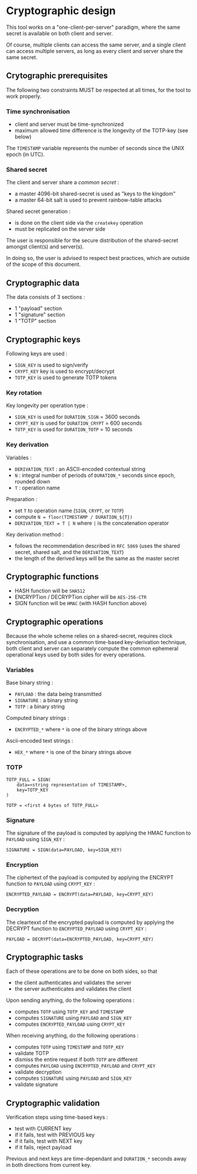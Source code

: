 # Cryptographic design

This tool works on a "one-client-per-server" paradigm, where the same secret is available on both client and server.

Of course, multiple clients can access the same server, and a single client can access multiple servers, as long as every client and server share the same secret.

## Crytographic prerequisites

The following two constraints MUST be respected at all times, for the tool to work properly.

### Time synchronisation

- client and server must be time-synchronized
- maximum allowed time difference is the longevity of the TOTP-key (see below)

The `TIMESTAMP` variable represents the number of seconds since the UNIX epoch (in UTC).

### Shared secret

The client and server share a *common secret* :

- a master 4096-bit shared-secret is used as "keys to the kingdom"
- a master 64-bit salt is used to prevent rainbow-table attacks

Shared secret generation :

- is done on the client side via the `createkey` operation
- must be replicated on the server side

The user is responsible for the secure distribution of the shared-secret amongst client(s) and server(s).

In doing so, the user is advised to respect best practices, which are outside of the scope of this document.

## Cryptographic data

The data consists of 3 sections :

- 1 "payload" section
- 1 "signature" section
- 1 "TOTP" section

## Cryptographic keys

Following keys are used :

- `SIGN_KEY` is used to sign/verify
- `CRYPT_KEY` key is used to encrypt/decrypt
- `TOTP_KEY` is used to generate TOTP tokens

### Key rotation

Key longevity per operation type :

- `SIGN_KEY` is used for `DURATION_SIGN` = 3600 seconds
- `CRYPT_KEY` is used for `DURATION_CRYPT` = 600 seconds
- `TOTP_KEY` is used for `DURATION_TOTP` = 10 seconds

### Key derivation

Variables :

- `DERIVATION_TEXT` : an ASCII-encoded contextual string
- `N` : integral number of periods of `DURATION_*` seconds since epoch, rounded down
- `T` : operation name

Preparation :

- set `T` to operation name (`SIGN`, `CRYPT`, or `TOTP`)
- compute `N = floor(TIMESTAMP / DURATION_${T})`
- `DERIVATION_TEXT = T | N` where `|` is the concatenation operator

Key derivation method :

- follows the recommendation described in `RFC 5869` (uses the shared secret, shared salt, and the `DERIVATION_TEXT`)
- the length of the derived keys will be the same as the master secret

## Cryptographic functions

- HASH function will be `SHA512`
- ENCRYPTion / DECRYPTion cipher will be `AES-256-CTR`
- SIGN function will be `HMAC` (with HASH function above)

## Cryptographic operations

Because the whole scheme relies on a shared-secret, requires clock synchronisation, and use a common time-based key-derivation technique, both client and server can separately compute the common ephemeral operational keys used by both sides for every operations.

### Variables

Base binary string  :

- `PAYLOAD` : the data being transmitted
- `SIGNATURE` : a binary string
- `TOTP` : a binary string

Computed binary strings :

- `ENCRYPTED_*` where `*` is one of the binary strings above

Ascii-encoded text strings :

- `HEX_*` where `*` is one of the binary strings above

### TOTP

    TOTP_FULL = SIGN(
        data=<string representation of TIMESTAMP>,
        key=TOTP_KEY
    )

    TOTP = <first 4 bytes of TOTP_FULL>

### Signature

The signature of the payload is computed by applying the HMAC function to `PAYLOAD` using `SIGN_KEY` :

    SIGNATURE = SIGN(data=PAYLOAD, key=SIGN_KEY)

### Encryption

The ciphertext of the payload is computed by applying the ENCRYPT function to `PAYLOAD` using `CRYPT_KEY` :

    ENCRYPTED_PAYLOAD = ENCRYPT(data=PAYLOAD, key=CRYPT_KEY)

### Decryption

The cleartexxt of the encrypted payload is computed by applying the DECRYPT function to `ENCRYPTED_PAYLOAD` using `CRYPT_KEY` :

    PAYLOAD = DECRYPT(data=ENCRYPTED_PAYLOAD, key=CRYPT_KEY)

## Cryptographic tasks

Each of these operations are to be done on both sides, so that

- the client authenticates and validates the server
- the server authenticates and validates the client

Upon sending anything, do the following operations :

- computes `TOTP` using `TOTP_KEY` and `TIMESTAMP`
- computes `SIGNATURE` using `PAYLOAD` and `SIGN_KEY`
- computes `ENCRYPTED_PAYLOAD` using `CRYPT_KEY`

When receiving anything, do the following operations :

- computes `TOTP` using `TIMESTAMP` and `TOTP_KEY`
- validate TOTP
- dismiss the entire request if both `TOTP` are different
- computes `PAYLOAD` using `ENCRYPTED_PAYLOAD` and `CRYPT_KEY`
- validate decryption
- computes `SIGNATURE` using `PAYLOAD` and `SIGN_KEY`
- validate signature

## Cryptographic validation

Verification steps using time-based keys :

- test with CURRENT key
- if it fails, test with PREVIOUS key
- if it fails, test with NEXT key
- if it fails, reject payload

Previous and next keys are time-dependant and `DURATION_*` seconds away in both directions from current key.
